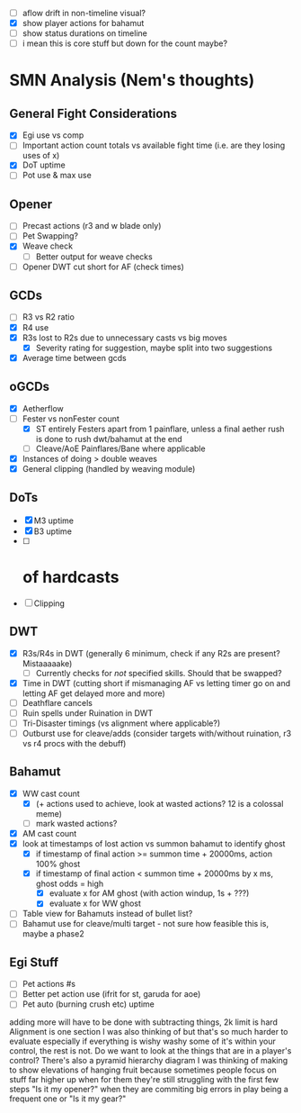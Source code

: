 - [ ] aflow drift in non-timeline visual?
- [x] show player actions for bahamut
- [ ] show status durations on timeline
- [ ] i mean this is core stuff but down for the count maybe?

# SMN Analysis (Nem's thoughts)

## General Fight Considerations
- [x] Egi use vs comp
- [ ] Important action count totals vs available fight time (i.e. are they losing uses of x)
- [x] DoT uptime
- [ ] Pot use & max use

## Opener
- [ ] Precast actions (r3 and w blade only)
- [ ] Pet Swapping?
- [x] Weave check
    - [ ] Better output for weave checks
- [ ] Opener DWT cut short for AF (check times)

## GCDs
- [ ] R3 vs R2 ratio
- [x] R4 use
- [x] R3s lost to R2s due to unnecessary casts vs big moves
    - [x] Severity rating for suggestion, maybe split into two suggestions
- [x] Average time between gcds

## oGCDs
- [x] Aetherflow
- [ ] Fester vs nonFester count
    - [x] ST entirely Festers apart from 1 painflare, unless a final aether rush is done to rush dwt/bahamut at the end
    - [ ] Cleave/AoE Painflares/Bane where applicable
- [x] Instances of doing > double weaves
- [x] General clipping (handled by weaving module)

## DoTs
- [x] M3 uptime
- [x] B3 uptime
- [ ] # of hardcasts
- [ ] Clipping

## DWT
- [x] R3s/R4s in DWT (generally 6 minimum, check if any R2s are present? Mistaaaaake)
    - [ ] Currently checks for _not_ specified skills. Should that be swapped?
- [x] Time in DWT (cutting short if mismanaging AF vs letting timer go on and letting AF get delayed more and more)
- [ ] Deathflare cancels
- [ ] Ruin spells under Ruination in DWT
- [ ] Tri-Disaster timings (vs alignment where applicable?)
- [ ] Outburst use for cleave/adds (consider targets with/without ruination, r3 vs r4 procs with the debuff)

## Bahamut
- [x] WW cast count
    - [x] (+ actions used to achieve, look at wasted actions? 12 is a colossal meme)
	- [ ] mark wasted actions?
- [x] AM cast count
- [x] look at timestamps of lost action vs summon bahamut to identify ghost
    - [x] if timestamp of final action >= summon time + 20000ms, action 100% ghost
    - [x] if timestamp of final action < summon time + 20000ms by x ms, ghost odds = high
        - [x] evaluate x for AM ghost (with action windup, 1s + ???)
        - [x] evaluate x for WW ghost
- [ ] Table view for Bahamuts instead of bullet list?
- [ ] Bahamut use for cleave/multi target - not sure how feasible this is, maybe a phase2

## Egi Stuff
- [ ] Pet actions #s
- [ ] Better pet action use (ifrit for st, garuda for aoe)
- [ ] Pet auto (burning crush etc) uptime

adding more will have to be done with subtracting things, 2k limit is hard
Alignment is one section I was also thinking of but that's so much harder to evaluate especially if everything is wishy washy
some of it's within your control, the rest is not. Do we want to look at the things that are in a player's control?
There's also a pyramid hierarchy diagram I was thinking of making to show elevations of hanging fruit
because sometimes people focus on stuff far higher up when for them they're still struggling with the first few steps
"Is it my opener?" when they are commiting big errors in play being a frequent one
or "Is it my gear?"

